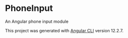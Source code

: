 # PhoneInput
An Angular phone input module

This project was generated with [Angular CLI](https://github.com/angular/angular-cli) version 12.2.7.
